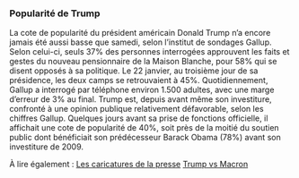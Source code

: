### Popularité de Trump

La cote de popularité du président américain Donald Trump n’a encore jamais été aussi basse que samedi, selon l’institut de sondages Gallup. Selon celui-ci, seuls 37% des personnes interrogées approuvent les faits et gestes du nouveau pensionnaire de la Maison Blanche, pour 58% qui se disent opposés à sa politique.
Le 22 janvier, au troisième jour de sa présidence, les deux camps se retrouvaient à 45%. Quotidiennement, Gallup a interrogé par téléphone environ 1.500 adultes, avec une marge d’erreur de 3% au final.
Trump est, depuis avant même son investiture, confronté à une opinion publique relativement défavorable, selon les chiffres Gallup. Quelques jours avant sa prise de fonctions officielle, il affichait une cote de popularité de 40%, soit près de la moitié du soutien public dont bénéficiait son prédécesseur Barack Obama (78%) avant son investiture de 2009.

À lire également :
[Les caricatures de la presse](caricatures.md)
[Trump vs Macron](macron.md)

